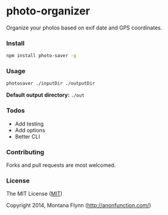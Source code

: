 # photo-organizer

Organize your photos based on exif date and GPS coordinates. 

### Install

```sh
npm install photo-saver -g
```

### Usage

```sh
photosaver ./inputDir ./outputDir
```

**Default output directory:** `./out`

### Todos

- Add testing
- Add options
- Better CLI

### Contributing

Forks and pull requests are most welcomed.

### License

The MIT License ([MIT](https://gist.githubusercontent.com/montanaflynn/4ce7e31acb71bf9526bc/raw/e4d28fca74188244911ba6befc7a7c039be2ddbd/2014))

Copyright 2014, Montana Flynn (http://anonfunction.com/)